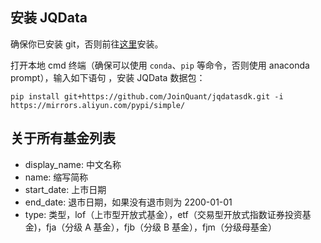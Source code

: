 ## 安装 JQData

确保你已安装 git，否则前往[这里](https://git-scm.com/)安装。

打开本地 cmd 终端（确保可以使用 `conda`、`pip` 等命令，否则使用 anaconda prompt），输入如下语句 ，安装 JQData 数据包：

```
pip install git+https://github.com/JoinQuant/jqdatasdk.git -i https://mirrors.aliyun.com/pypi/simple/
```

## 关于所有基金列表

* display_name: 中文名称
* name: 缩写简称
* start_date: 上市日期
* end_date: 退市日期，如果没有退市则为 2200-01-01
* type: 类型，lof（上市型开放式基金），etf（交易型开放式指数证券投资基金)，fja（分级 A 基金），fjb（分级 B 基金），fjm（分级母基金）
